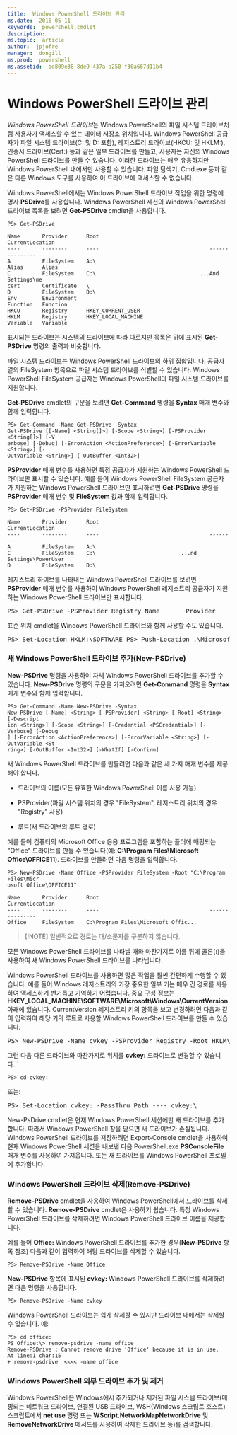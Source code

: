 ```yaml
---
title:  Windows PowerShell 드라이브 관리
ms.date:  2016-05-11
keywords:  powershell,cmdlet
description:  
ms.topic:  article
author:  jpjofre
manager:  dongill
ms.prod:  powershell
ms.assetid:  bd809e38-8de9-437a-a250-f30a667d11b4
---
```


# Windows PowerShell 드라이브 관리
*Windows PowerShell 드라이브*는 Windows PowerShell의 파일 시스템 드라이브처럼 사용자가 액세스할 수 있는 데이터 저장소 위치입니다. Windows PowerShell 공급자가 파일 시스템 드라이브(C: 및 D: 포함), 레지스트리 드라이브(HKCU: 및 HKLM:), 인증서 드라이브(Cert:) 등과 같은 일부 드라이브를 만들고, 사용자는 자신의 Windows PowerShell 드라이브를 만들 수 있습니다. 이러한 드라이브는 매우 유용하지만 Windows PowerShell 내에서만 사용할 수 있습니다. 파일 탐색기, Cmd.exe 등과 같은 다른 Windows 도구를 사용하여 이 드라이브에 액세스할 수 없습니다.

Windows PowerShell에서는 Windows PowerShell 드라이브 작업을 위한 명령에 명사 **PSDrive**를 사용합니다. Windows PowerShell 세션의 Windows PowerShell 드라이브 목록을 보려면 **Get\-PSDrive** cmdlet을 사용합니다.

```
PS> Get-PSDrive

Name       Provider      Root                                   CurrentLocation
----       --------      ----                                   ---------------
A          FileSystem    A:\
Alias      Alias
C          FileSystem    C:\                                 ...And Settings\me
cert       Certificate   \
D          FileSystem    D:\
Env        Environment
Function   Function
HKCU       Registry      HKEY_CURRENT_USER
HKLM       Registry      HKEY_LOCAL_MACHINE
Variable   Variable
```

표시되는 드라이브는 시스템의 드라이브에 따라 다르지만 목록은 위에 표시된 **Get\-PSDrive** 명령의 출력과 비슷합니다.

파일 시스템 드라이브는 Windows PowerShell 드라이브의 하위 집합입니다. 공급자 열의 FileSystem 항목으로 파일 시스템 드라이브를 식별할 수 있습니다. Windows PowerShell FileSystem 공급자는 Windows PowerShell의 파일 시스템 드라이브를 지원합니다.

**Get\-PSDrive** cmdlet의 구문을 보려면 **Get\-Command** 명령을 **Syntax** 매개 변수와 함께 입력합니다.

```
PS> Get-Command -Name Get-PSDrive -Syntax
Get-PSDrive [[-Name] <String[]>] [-Scope <String>] [-PSProvider <String[]>] [-V
erbose] [-Debug] [-ErrorAction <ActionPreference>] [-ErrorVariable <String>] [-
OutVariable <String>] [-OutBuffer <Int32>]
```

**PSProvider** 매개 변수를 사용하면 특정 공급자가 지원하는 Windows PowerShell 드라이브만 표시할 수 있습니다. 예를 들어 Windows PowerShell FileSystem 공급자가 지원하는 Windows PowerShell 드라이브만 표시하려면 **Get\-PSDrive** 명령을 **PSProvider** 매개 변수 및 **FileSystem** 값과 함께 입력합니다.

```
PS> Get-PSDrive -PSProvider FileSystem

Name       Provider      Root                                   CurrentLocation
----       --------      ----                                   ---------------
A          FileSystem    A:\
C          FileSystem    C:\                           ...nd Settings\PowerUser
D          FileSystem    D:\
```

레지스트리 하이브를 나타내는 Windows PowerShell 드라이브를 보려면 **PSProvider** 매개 변수를 사용하여 Windows PowerShell 레지스트리 공급자가 지원하는 Windows PowerShell 드라이브만 표시합니다.

<pre>PS> Get-PSDrive -PSProvider Registry Name       Provider      Root                                   CurrentLocation ----       --------      ----                                   --------------- HKCU       Registry      HKEY_CURRENT_USER HKLM       Registry      HKEY_LOCAL_MACHINE</pre>

표준 위치 cmdlet을 Windows PowerShell 드라이브와 함께 사용할 수도 있습니다.

<pre>PS> Set-Location HKLM:\SOFTWARE PS> Push-Location .\Microsoft PS> Get-Location Path ---- HKLM:\SOFTWARE\Microsoft</pre>

### 새 Windows PowerShell 드라이브 추가(New\-PSDrive)
**New\-PSDrive** 명령을 사용하여 자체 Windows PowerShell 드라이브를 추가할 수 있습니다. **New\-PSDrive** 명령의 구문을 가져오려면 **Get\-Command** 명령을 **Syntax** 매개 변수와 함께 입력합니다.

```
PS> Get-Command -Name New-PSDrive -Syntax
New-PSDrive [-Name] <String> [-PSProvider] <String> [-Root] <String> [-Descript
ion <String>] [-Scope <String>] [-Credential <PSCredential>] [-Verbose] [-Debug
] [-ErrorAction <ActionPreference>] [-ErrorVariable <String>] [-OutVariable <St
ring>] [-OutBuffer <Int32>] [-WhatIf] [-Confirm]
```

새 Windows PowerShell 드라이브를 만들려면 다음과 같은 세 가지 매개 변수를 제공해야 합니다.

-   드라이브의 이름(모든 유효한 Windows PowerShell 이름 사용 가능)

-   PSProvider(파일 시스템 위치의 경우 "FileSystem", 레지스트리 위치의 경우 "Registry" 사용)

-   루트(새 드라이브의 루트 경로)

예를 들어 컴퓨터의 Microsoft Office 응용 프로그램을 포함하는 폴더에 매핑되는 "Office" 드라이브를 만들 수 있습니다(예: **C:\\Program Files\\Microsoft Office\\OFFICE11**). 드라이브를 만들려면 다음 명령을 입력합니다.

```
PS> New-PSDrive -Name Office -PSProvider FileSystem -Root "C:\Program Files\Micr
osoft Office\OFFICE11"

Name       Provider      Root                                   CurrentLocation
----       --------      ----                                   ---------------
Office     FileSystem    C:\Program Files\Microsoft Offic...
```

> [!NOTE] 일반적으로 경로는 대/소문자를 구분하지 않습니다.

모든 Windows PowerShell 드라이브를 나타낼 때와 마찬가지로 이름 뒤에 콜론(**:**)을 사용하여 새 Windows PowerShell 드라이브를 나타냅니다.

Windows PowerShell 드라이브를 사용하면 많은 작업을 훨씬 간편하게 수행할 수 있습니다. 예를 들어 Windows 레지스트리의 가장 중요한 일부 키는 매우 긴 경로를 사용하여 액세스하기 번거롭고 기억하기 어렵습니다. 중요 구성 정보는 **HKEY\_LOCAL\_MACHINE\\SOFTWARE\\Microsoft\\Windows\\CurrentVersion** 아래에 있습니다. CurrentVersion 레지스트리 키의 항목을 보고 변경하려면 다음과 같이 입력하여 해당 키의 루트로 사용할 Windows PowerShell 드라이브를 만들 수 있습니다.

<pre>PS> New-PSDrive -Name cvkey -PSProvider Registry -Root HKLM\Software\Microsoft\W indows\CurrentVersion Name       Provider      Root                                   CurrentLocation ----       --------      ----                                   --------------- cvkey      Registry      HKLM\Software\Microsoft\Windows\...</pre>

그런 다음 다른 드라이브와 마찬가지로 위치를 **cvkey:** 드라이브로 변경할 수 있습니다.``

`PS> cd cvkey:`

또는:

<pre>PS> Set-Location cvkey: -PassThru Path ---- cvkey:\</pre>

New\-PsDrive cmdlet은 현재 Windows PowerShell 세션에만 새 드라이브를 추가합니다. 따라서 Windows PowerShell 창을 닫으면 새 드라이브가 손실됩니다. Windows PowerShell 드라이브를 저장하려면 Export\-Console cmdlet을 사용하여 현재 Windows PowerShell 세션을 내보낸 다음 PowerShell.exe **PSConsoleFile** 매개 변수를 사용하여 가져옵니다. 또는 새 드라이브를 Windows PowerShell 프로필에 추가합니다.

### Windows PowerShell 드라이브 삭제(Remove\-PSDrive)
**Remove\-PSDrive** cmdlet을 사용하여 Windows PowerShell에서 드라이브를 삭제할 수 있습니다. **Remove\-PSDrive** cmdlet은 사용하기 쉽습니다. 특정 Windows PowerShell 드라이브를 삭제하려면 Windows PowerShell 드라이브 이름을 제공합니다.

예를 들어 **Office:** Windows PowerShell 드라이브를 추가한 경우(**New\-PSDrive** 항목 참조) 다음과 같이 입력하여 해당 드라이브를 삭제할 수 있습니다.

```
PS> Remove-PSDrive -Name Office
```

**New\-PSDrive** 항목에 표시된 **cvkey:** Windows PowerShell 드라이브를 삭제하려면 다음 명령을 사용합니다.

```
PS> Remove-PSDrive -Name cvkey
```

Windows PowerShell 드라이브는 쉽게 삭제할 수 있지만 드라이브 내에서는 삭제할 수 없습니다. 예:

```
PS> cd office:
PS Office:\> remove-psdrive -name office
Remove-PSDrive : Cannot remove drive 'Office' because it is in use.
At line:1 char:15
+ remove-psdrive  <<<< -name office
```

### Windows PowerShell 외부 드라이브 추가 및 제거
Windows PowerShell은 Windows에서 추가되거나 제거된 파일 시스템 드라이브(매핑되는 네트워크 드라이브, 연결된 USB 드라이브, WSH(Windows 스크립트 호스트) 스크립트에서 **net use** 명령 또는 **WScript.NetworkMapNetworkDrive** 및 **RemoveNetworkDrive** 메서드를 사용하여 삭제한 드라이브 등)를 검색합니다.



<!--HONumber=May16_HO2-->


